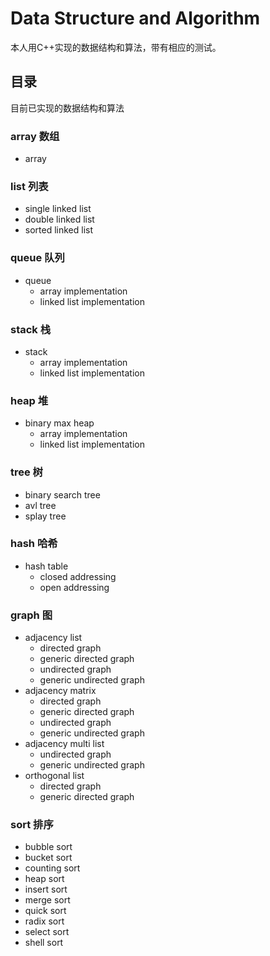 # Data Structure and Algorithm

本人用C++实现的数据结构和算法，带有相应的测试。

## 目录

目前已实现的数据结构和算法

### array 数组

- array

### list 列表

- single linked list
- double linked list
- sorted linked list

### queue 队列

- queue
  - array implementation
  - linked list implementation

### stack 栈

- stack
  - array implementation
  - linked list implementation

### heap 堆

- binary max heap
  - array implementation
  - linked list implementation

### tree 树

- binary search tree
- avl tree
- splay tree

### hash 哈希

- hash table
  - closed addressing
  - open addressing

### graph 图

- adjacency list
  - directed graph
  - generic directed graph
  - undirected graph
  - generic undirected graph
- adjacency matrix
  - directed graph
  - generic directed graph
  - undirected graph
  - generic undirected graph
- adjacency multi list
  - undirected graph
  - generic undirected graph
- orthogonal list
  - directed graph
  - generic directed graph

### sort 排序

- bubble sort
- bucket sort
- counting sort
- heap sort
- insert sort
- merge sort
- quick sort
- radix sort
- select sort
- shell sort

